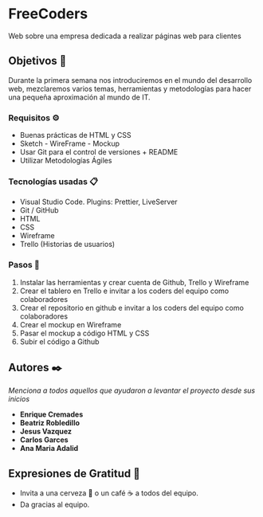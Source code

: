 # FreeCoders

Web sobre una empresa dedicada a realizar páginas web para clientes

## Objetivos 🚀

Durante la primera semana nos introduciremos en el mundo del desarrollo web, mezclaremos varios temas, herramientas y metodologías para hacer una pequeña aproximación al mundo de IT.

### Requisitos ⚙️
- Buenas prácticas de HTML y CSS
- Sketch - WireFrame - Mockup
- Usar Git para el control de versiones + README
- Utilizar Metodologías Ágiles

### Tecnologías usadas 📋
- Visual Studio Code. Plugins: Prettier, LiveServer
- Git / GitHub
- HTML
- CSS
- Wireframe
- Trello (Historias de usuarios)

### Pasos 🔧

1. Instalar las herramientas y crear cuenta de Github, Trello y Wireframe
2. Crear el tablero en Trello e invitar a los coders del equipo como colaboradores
3. Crear el repositorio en github e invitar a los coders del equipo como colaboradores
4. Crear el mockup en Wireframe
5. Pasar el mockup a código HTML y CSS
6. Subir el código a Github

## Autores ✒️

_Menciona a todos aquellos que ayudaron a levantar el proyecto desde sus inicios_

* **Enrique Cremades** 
* **Beatriz Robledillo** 
* **Jesus Vazquez**
* **Carlos Garces**
* **Ana Maria Adalid**
## Expresiones de Gratitud 🎁

* Invita a una cerveza 🍺 o un café ☕ a todos del equipo. 
* Da gracias al equipo.
